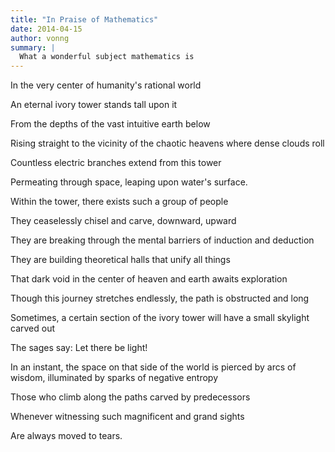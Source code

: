 ```yaml
---
title: "In Praise of Mathematics"
date: 2014-04-15
author: vonng
summary: |
  What a wonderful subject mathematics is
---
```


In the very center of humanity's rational world

An eternal ivory tower stands tall upon it

From the depths of the vast intuitive earth below

Rising straight to the vicinity of the chaotic heavens where dense clouds roll

Countless electric branches extend from this tower

Permeating through space, leaping upon water's surface.



Within the tower, there exists such a group of people

They ceaselessly chisel and carve, downward, upward

They are breaking through the mental barriers of induction and deduction

They are building theoretical halls that unify all things

That dark void in the center of heaven and earth awaits exploration

Though this journey stretches endlessly, the path is obstructed and long



Sometimes, a certain section of the ivory tower will have a small skylight carved out

The sages say: Let there be light!

In an instant, the space on that side of the world is pierced by arcs of wisdom, illuminated by sparks of negative entropy

Those who climb along the paths carved by predecessors

Whenever witnessing such magnificent and grand sights

Are always moved to tears.